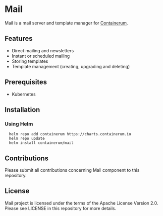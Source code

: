 # Mail

Mail is a mail server and template manager for [Containerum](https://github.com/containerum/containerum).

## Features
* Direct mailing and newsletters
* Instant or scheduled mailing
* Storing templates
* Template management (creating, upgrading and deleting)

## Prerequisites
* Kubernetes

## Installation

### Using Helm

```
  helm repo add containerum https://charts.containerum.io
  helm repo update
  helm install containerum/mail
```

## Contributions
Please submit all contributions concerning Mail component to this repository.

## License
Mail project is licensed under the terms of the Apache License Version 2.0. Please see LICENSE in this repository for more details.
